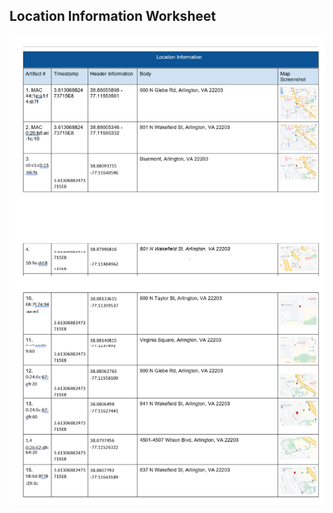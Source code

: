 ## Location Information Worksheet

![Location-Information-Worksheet](Images/Location-Information-Worksheet.png)
